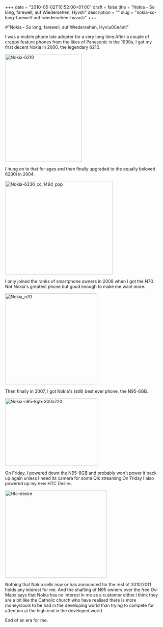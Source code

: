 +++
date = "2010-05-02T10:52:00+01:00"
draft = false
title = "Nokia - So long, farewell, auf Wiedersehen, Hyvsti"
description = ""
slug = "nokia-so-long-farewell-auf-wiedersehen-hyvasti"
+++

#"Nokia - So long, farewell, auf Wiedersehen, Hyv\u00e4sti"


 <p>I was a mobile phone late adopter for a very long time.After a couple of crappy feature phones from the likes of Panasonic in the 1990s, I got my first decent Nokia in 2000, the legendary 6210.</p>
<p><div class='p_embed p_image_embed'>
<img alt="Nokia-6210" height="350" src="http://getfile8.posterous.com/getfile/files.posterous.com/temp-2010-05-02/IEGnnBfAmyoGGJHmFndIilHlwfjwhtnqAlaqkpimtvoqsAcGawwknBeIkbxI/nokia-6210.jpg.scaled500.jpg" width="250" />
</div>
</p>
<p>I hung on to that for ages and then finally upgraded to the equally beloved 6230i in 2004.</p>
<p><div class='p_embed p_image_embed'>
<img alt="Nokia-6230_cc_149d_pop" height="303" src="http://getfile9.posterous.com/getfile/files.posterous.com/temp-2010-05-02/harCClsxJvrJJwgbGBnpgmpysdpBHGszdGhjIkfrreaIIDAlGekuCjaqGavq/nokia-6230_cc_149d_pop.jpg.scaled500.jpg" width="350" />
</div>
</p>
<p>I only joined the ranks of smartphone owners in 2006 when I got the N70. Not Nokia's greatest phone but good enough to make me want more.</p>
<p><div class='p_embed p_image_embed'>
<img alt="Nokia_n70" height="295" src="http://getfile8.posterous.com/getfile/files.posterous.com/temp-2010-05-02/rpbCJpknFEhfAsjhFIABxsdtjxjfHbuvIwcrGslGcgCljFCwJnwdcjHJjzsa/nokia_n70.jpg.scaled500.jpg" width="300" />
</div>
</p>
<p>Then finally in 2007, I got Nokia's (still) best ever phone, the N95-8GB.</p>
<p><div class='p_embed p_image_embed'>
<img alt="Nokia-n95-8gb-300x220" height="220" src="http://getfile4.posterous.com/getfile/files.posterous.com/temp-2010-05-02/tmdmCynmDHwkHkpyjHGcEekuxEniIFvBiFBjvstaqzhCBrHEaoHAwxGjgehg/Nokia-N95-8GB-300x220.jpg.scaled500.jpg" width="300" />
</div>
</p>
<p>On Friday, I powered down the N95-8GB and probably won't power it back up again unless I need its camera for some Qik streaming.On Friday I also powered up my new HTC Desire.</p>
<p><div class='p_embed p_image_embed'>
<img alt="Htc-desire" height="283" src="http://getfile7.posterous.com/getfile/files.posterous.com/temp-2010-05-02/iJAyhtqasJnuDgJBuHjomJFdoxlFHqjgpdGfenDqslrdibbGtnmurnlFJExa/htc-desire.jpg.scaled500.jpg" width="330" />
</div>
</p>
<p>Nothing that Nokia sells now or has announced for the rest of 2010/2011 holds any interest for me. And the shafting of N95 owners over the free Ovi Maps says that Nokia has no interest in me as a customer either.I think they are a bit like the Catholic church who have realised there is more money/souls to be had in the developing world than trying to compete for attention at the high end in the developed world.</p>
<p>End of an era for me.</p>
<p></p>
<p></p>
 